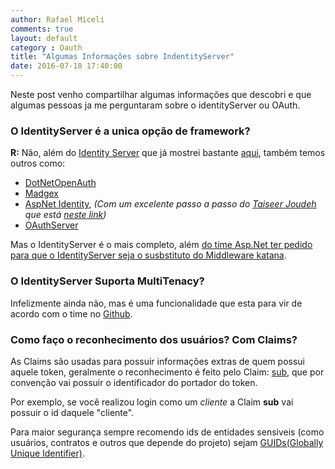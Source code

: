 ```yaml
---
author: Rafael Miceli
comments: true
layout: default 
category : Oauth
title: "Algumas Informações sobre IndentityServer" 
date: 2016-07-18 17:40:00
---
```


Neste post venho compartilhar algumas informações que descobri e que algumas pessoas ja me perguntaram sobre o identityServer ou OAuth.

### O IdentityServer é a unica opção de framework?

__R:__ Não, além do [Identity Server](https://github.com/IdentityServer/IdentityServer3) que já mostrei bastante [aqui](http://rafael-miceli.com.br/categories.html#OAuth-ref), também temos outros como:

- [DotNetOpenAuth](http://dotnetopenauth.net/)
- [Madgex](https://code.google.com/archive/p/oauth-dot-net/)
- [AspNet Identity](http://www.asp.net/identity), _(Com um excelente passo a passo do [Taiseer Joudeh](http://bitoftech.net/) que está [neste link](http://bitoftech.net/2014/06/01/token-based-authentication-asp-net-web-api-2-owin-asp-net-identity/))_  
- [OAuthServer](https://oauthserver.codeplex.com/)

Mas o IdentityServer é o mais completo, além [do time Asp.Net ter pedido para que o IdentityServer seja o susbstituto do Middleware katana](https://leastprivilege.com/2016/01/11/announcing-identityserver-for-asp-net-5-and-net-core/).

### O IdentityServer Suporta MultiTenacy?

Infelizmente ainda não, mas é uma funcionalidade que esta para vir de acordo com o time no [Github](https://github.com/IdentityServer/IdentityServer3/issues/39).

### Como faço o reconhecimento dos usuários? Com Claims?

As Claims são usadas para possuir informações extras de quem possui aquele token, geralmente o reconhecimento é feito pelo Claim: [sub](https://self-issued.info/docs/draft-ietf-oauth-json-web-token.html#rfc.section.4.1.2), que por convenção vai possuir o identificador do portador do token.

Por exemplo, se você realizou login como um _cliente_ a Claim __sub__ vai possuir o id daquele "cliente".

Para maior segurança sempre recomendo ids de entidades sensiveis (como usuários, contratos e outros que depende do projeto) sejam [GUIDs(Globally Unique Identifier)](https://en.wikipedia.org/wiki/Globally_unique_identifier).       
